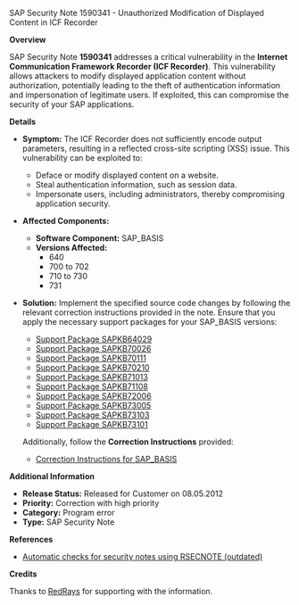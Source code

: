 SAP Security Note 1590341 - Unauthorized Modification of Displayed Content in ICF Recorder

**Overview**
  
SAP Security Note **1590341** addresses a critical vulnerability in the **Internet Communication Framework Recorder (ICF Recorder)**. This vulnerability allows attackers to modify displayed application content without authorization, potentially leading to the theft of authentication information and impersonation of legitimate users. If exploited, this can compromise the security of your SAP applications.

**Details**

- **Symptom:**
  The ICF Recorder does not sufficiently encode output parameters, resulting in a reflected cross-site scripting (XSS) issue. This vulnerability can be exploited to:
  - Deface or modify displayed content on a website.
  - Steal authentication information, such as session data.
  - Impersonate users, including administrators, thereby compromising application security.

- **Affected Components:**
  - **Software Component:** SAP_BASIS
  - **Versions Affected:**
    - 640
    - 700 to 702
    - 710 to 730
    - 731

- **Solution:**
  Implement the specified source code changes by following the relevant correction instructions provided in the note. Ensure that you apply the necessary support packages for your SAP_BASIS versions:
  - [Support Package SAPKB64029](https://me.sap.com/supportpackage/SAPKB64029)
  - [Support Package SAPKB70026](https://me.sap.com/supportpackage/SAPKB70026)
  - [Support Package SAPKB70111](https://me.sap.com/supportpackage/SAPKB70111)
  - [Support Package SAPKB70210](https://me.sap.com/supportpackage/SAPKB70210)
  - [Support Package SAPKB71013](https://me.sap.com/supportpackage/SAPKB71013)
  - [Support Package SAPKB71108](https://me.sap.com/supportpackage/SAPKB71108)
  - [Support Package SAPKB72006](https://me.sap.com/supportpackage/SAPKB72006)
  - [Support Package SAPKB73005](https://me.sap.com/supportpackage/SAPKB73005)
  - [Support Package SAPKB73103](https://me.sap.com/supportpackage/SAPKB73103)
  - [Support Package SAPKB73101](https://me.sap.com/supportpackage/SAPKB73101)

  Additionally, follow the **Correction Instructions** provided:
  - [Correction Instructions for SAP_BASIS](https://me.sap.com/corrins/0001590341/41)

**Additional Information**

- **Release Status:** Released for Customer on 08.05.2012
- **Priority:** Correction with high priority
- **Category:** Program error
- **Type:** SAP Security Note

**References**

- [Automatic checks for security notes using RSECNOTE (outdated)](https://me.sap.com/note/888889)

**Credits**

Thanks to [RedRays](https://redrays.io) for supporting with the information.